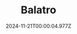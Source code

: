 ---
title: "Balatro"
id: 2379780
date: 2024-11-21T00:00:04.977Z
link: games/steam/recent/balatro
image: http://media.steampowered.com/steamcommunity/public/images/apps/2379780/b6018068070ab0e23561694c11f7950dd6f4c752.jpg
playtime_2weeks: 762
playtime_forever: 2384
playtime_windows_forever: 0
playtime_mac_forever: 0
playtime_linux_forever: 2384
playtime_deck_forever: 2384
---